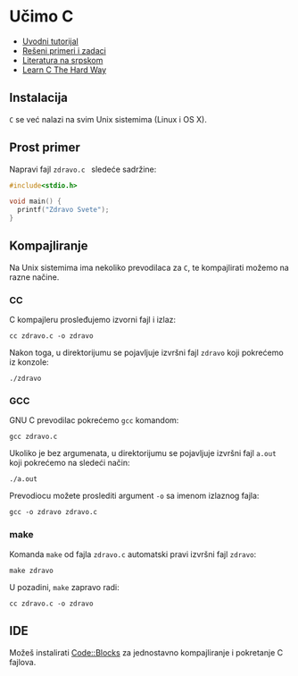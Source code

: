 # Učimo C

* [Uvodni tutorijal](http://poincare.matf.bg.ac.rs/~jelenagr/op/cc1.htm)
* [Rešeni primeri i zadaci](http://www.its.edu.rs/ITS-Reseni-primeri-iz-programskog-jezika-C_799)
* [Literatura na srpskom](http://tutoriali.org/C.html)
* [Learn C The Hard Way](https://wizardforcel.gitbooks.io/lcthw-en/content/)

## Instalacija

`C` se već nalazi na svim Unix sistemima (Linux i OS X).

## Prost primer

Napravi fajl `zdravo.c ` sledeće sadržine:

```c
#include<stdio.h>

void main() {
  printf("Zdravo Svete");
}
```

## Kompajliranje

Na Unix sistemima ima nekoliko prevodilaca za `C`, te kompajlirati možemo na razne načine.

### CC

C kompajleru prosleđujemo izvorni fajl i izlaz:
```
cc zdravo.c -o zdravo
```

Nakon toga, u direktorijumu se pojavljuje izvršni fajl `zdravo` koji pokrećemo iz konzole:
```
./zdravo
```

### GCC

GNU C prevodilac pokrećemo `gcc` komandom:
```
gcc zdravo.c
```

Ukoliko je bez argumenata, u direktorijumu se pojavljuje izvršni fajl `a.out` koji pokrećemo na sledeći način:
```
./a.out
```

Prevodiocu možete proslediti argument `-o` sa imenom izlaznog fajla:
```
gcc -o zdravo zdravo.c
```

### make

Komanda `make` od fajla `zdravo.c` automatski pravi izvršni fajl `zdravo`:
```
make zdravo
```

U pozadini, `make` zapravo radi:
```
cc zdravo.c -o zdravo
```

## IDE

Možeš instalirati [Code::Blocks](http://www.codeblocks.org/) za jednostavno kompajliranje i pokretanje C fajlova.
